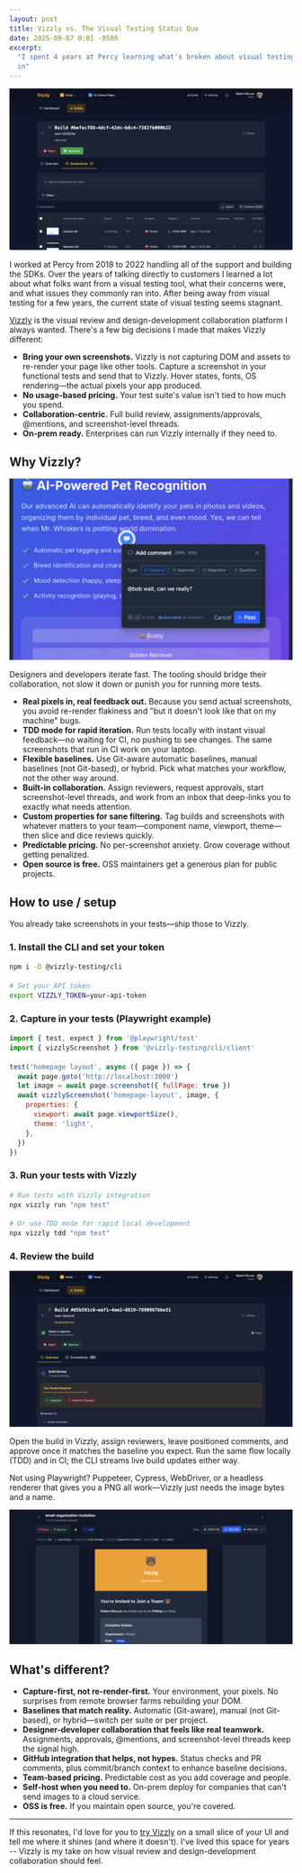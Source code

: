 ```yaml
---
layout: post
title: Vizzly vs. The Visual Testing Status Quo
date: 2025-09-07 0:01 -0500
excerpt:
  "I spent 4 years at Percy learning what's broken about visual testing. Vizzly is my fix: real screenshots from your tests, team-based pricing, and actual designer-developer collaboration built
  in"
---
```


![Vizzly build screenshot list](/assets/images/posts/vizzly-build-screenshots.png)

I worked at Percy from 2018 to 2022 handling all of the support and building the SDKs. Over the
years of talking directly to customers I learned a lot about what folks want from a visual testing
tool, what their concerns were, and what issues they commonly ran into. After being away from visual
testing for a few years, the current state of visual testing seems stagnant.

[Vizzly](https://vizzly.dev) is the visual review and design-development collaboration platform I always wanted. There's a
few big decisions I made that makes Vizzly different:

- **Bring your own screenshots.** Vizzly is not capturing DOM and assets to re-render your page like
  other tools. Capture a screenshot in your functional tests and send that to Vizzly. Hover states,
  fonts, OS rendering—the actual pixels your app produced.
- **No usage-based pricing.** Your test suite's value isn't tied to how much you spend.
- **Collaboration-centric.** Full build review, assignments/approvals, @mentions, and screenshot-level threads.
- **On-prem ready.** Enterprises can run Vizzly internally if they need to.

## Why Vizzly?

![Vizzly build screenshot comment](/assets/images/posts/vizzly-comment-screenshot.png)

Designers and developers iterate fast. The tooling should bridge their collaboration, not slow it
down or punish you for running more tests.

- **Real pixels in, real feedback out.** Because you send actual screenshots, you avoid re-render
  flakiness and "but it doesn't look like that on my machine" bugs.
- **TDD mode for rapid iteration.** Run tests locally with instant visual feedback—no waiting for
  CI, no pushing to see changes. The same screenshots that run in CI work on your laptop.
- **Flexible baselines.** Use Git-aware automatic baselines, manual baselines (not Git-based), or
  hybrid. Pick what matches your workflow, not the other way around.
- **Built-in collaboration.** Assign reviewers, request approvals, start screenshot-level threads,
  and work from an inbox that deep-links you to exactly what needs attention.
- **Custom properties for sane filtering.** Tag builds and screenshots with whatever matters to your
  team—component name, viewport, theme—then slice and dice reviews quickly.
- **Predictable pricing.** No per-screenshot anxiety. Grow coverage without getting penalized.
- **Open source is free.** OSS maintainers get a generous plan for public projects.

## How to use / setup

You already take screenshots in your tests—ship those to Vizzly.

### 1. Install the CLI and set your token

```bash
npm i -D @vizzly-testing/cli

# Set your API token
export VIZZLY_TOKEN=your-api-token
```

### 2. Capture in your tests (Playwright example)

```javascript
import { test, expect } from '@playwright/test'
import { vizzlyScreenshot } from '@vizzly-testing/cli/client'

test('homepage layout', async ({ page }) => {
  await page.goto('http://localhost:3000')
  let image = await page.screenshot({ fullPage: true })
  await vizzlyScreenshot('homepage-layout', image, {
    properties: {
      viewport: await page.viewportSize(),
      theme: 'light',
    },
  })
})
```

### 3. Run your tests with Vizzly

```bash
# Run tests with Vizzly integration
npx vizzly run "npm test"

# Or use TDD mode for rapid local development
npx vizzly tdd "npm test"
```

### 4. Review the build

![Vizzly build overview](/assets/images/posts/vizzly-build-overview-screenshot.jpg)

Open the build in Vizzly, assign reviewers, leave positioned comments, and approve once it matches
the baseline you expect. Run the same flow locally (TDD) and in CI; the CLI streams live build
updates either way.

Not using Playwright? Puppeteer, Cypress, WebDriver, or a headless renderer that gives you a PNG all
work—Vizzly just needs the image bytes and a name.

![Vizzly build screenshot review](/assets/images/posts/vizzly-comparison-screenshot.png)

## What's different?

- **Capture-first, not re-render-first.** Your environment, your pixels. No surprises from remote
  browser farms rebuilding your DOM.
- **Baselines that match reality.** Automatic (Git-aware), manual (not Git-based), or hybrid—switch
  per suite or per project.
- **Designer-developer collaboration that feels like real teamwork.** Assignments, approvals,
  @mentions, and screenshot-level threads keep the signal high.
- **GitHub integration that helps, not hypes.** Status checks and PR comments, plus commit/branch
  context to enhance baseline decisions.
- **Team-based pricing.** Predictable cost as you add coverage and people.
- **Self-host when you need to.** On-prem deploy for companies that can't send images to a cloud
  service.
- **OSS is free.** If you maintain open source, you're covered.

---

If this resonates, I'd love for you to [try Vizzly](https://vizzly.dev) on a small slice of your UI
and tell me where it shines (and where it doesn't). I've lived this space for years -- Vizzly is my
take on how visual review and design-development collaboration should feel.
